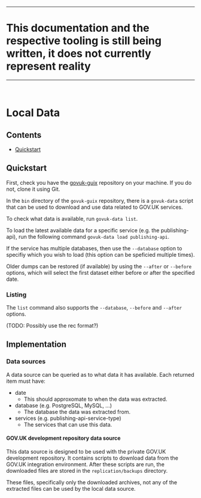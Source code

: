 ***
# __This documentation and the respective tooling is still being written, it does not currently represent reality__
***
<br>

# Local Data

## Contents

 - [Quickstart](#quickstart)

## Quickstart

First, check you have the [govuk-guix][govuk-guix] repository on
your machine. If you do not, clone it using Git.

In the `bin` directory of the `govuk-guix` repository, there is a
`govuk-data` script that can be used to download and use data related
to GOV.UK services.

To check what data is available, run `govuk-data list`.

To load the latest available data for a specific service (e.g. the
publishing-api), run the following command `govuk-data load
publishing-api`.

If the service has multiple databases, then use the `--database`
option to specifiy which you wish to load (this option can be
speficied multiple times).

Older dumps can be restored (if available) by using the `--after` or
`--before` options, which will select the first dataset either before
or after the specified date.

### Listing

The `list` command also supports the `--database`, `--before` and
`--after` options.

(TODO: Possibly use the rec format?)

## Implementation

### Data sources

A data source can be queried as to what data it has available. Each
returned item must have:

 - date
   - This should approxomate to when the data was extracted.
 - database (e.g. PostgreSQL, MySQL, ...)
   - The database the data was extracted from.
 - services (e.g. publishing-api-service-type)
   - The services that can use this data.

#### GOV.UK development repository data source

This data source is designed to be used with the private GOV.UK
development repository. It contains scripts to download data from the
GOV.UK integration environment. After these scripts are run, the
downloaded files are stored in the `replication/backups` directory.

These files, specifically only the downloaded archives, not any of the
extracted files can be used by the local data source.


[govuk-guix]: https://github.com/alphagov/govuk-guix
